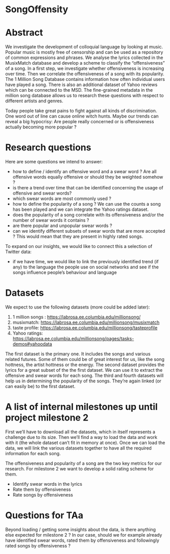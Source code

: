 # SongOffensity
# Abstract
We investigate the development of colloquial language by looking at music. Popular music is mostly free of censorship and can be used as a repository of common expressions and phrases.
We analyse the lyrics collected in the MusixMatch database and develop a scheme to classify the “offensiveness” of a song.
In a first step, we investigate whether offensiveness is increasing over time.
Then we correlate the offensiveness of a song with its popularity. The 1 Million Song Database contains information how often individual users have played a song. There is also an additional dataset of Yahoo reviews which can be connected to the MSD.
The fine-grained metadata in the million song database allows us to research these questions with respect to different artists and genres.

Today people take great pains to fight against all kinds of discrimination. One word out of line can cause online witch hunts. Maybe our trends can reveal a big hypocrisy: Are people really concerned or is offensiveness actually becoming more popular ?

# Research questions
Here are some questions we intend to answer:
- how to define / identify an offensive word and a swear word ? Are all offensive words equally offensive or should they be weighted somehow ?
- is there a trend over time that can be identified concerning the usage of offensive and swear words?
- which swear words are most commonly used ?
- how to define the popularity of a song ? We can use the counts a song has been played and we can integrate the Yahoo ratings dataset.
- does the popularity of a song correlate with its offensiveness and/or the number of swear words it contains ?
- are there popular and unpopular swear words ?
- can we identify different subsets of swear words that are more accepted ? This would mean that they are present in highly rated songs.

To expand on our insights, we would like to connect this a selection of Twitter data:
- if we have time, we would like to link the previously identified trend (if any) to the language the people use on social networks and see if the songs influence people’s behaviour and language

# Datasets
We expect to use the following datasets (more could be added later):
1. 1 million songs : https://labrosa.ee.columbia.edu/millionsong/
2. musixmatch: https://labrosa.ee.columbia.edu/millionsong/musixmatch
3. taste profile: https://labrosa.ee.columbia.edu/millionsong/tasteprofile
4. Yahoo ratings: https://labrosa.ee.columbia.edu/millionsong/pages/tasks-demos#yahoodata

The first dataset is the primary one. It includes the songs and various related futures. Some of them could be of great interest for us, like the song hottness, the artist hottness or the energy.
The second dataset provides the lyrics for a great subset of the the first dataset. We can use it to extract the offensive and swear words for each song.
The third and fourth datasets will help us in determining the popularity of the songs. They’re again linked (or can easily be) to the first dataset.

# A list of internal milestones up until project milestone 2
First we’ll have to download all the datasets, which in itself represents a challenge due to its size.
Then we’ll find a way to load the data and work with it (the whole dataset can’t fit in memory at once). 
Once we can load the data, we will link the various datasets together to have all the required information for each song.

The offensiveness and popularity of a song are the two key metrics for our research. For milestone 2 we want to develop a solid rating scheme for them.
- Identify swear words in the lyrics
- Rate them by offensiveness
- Rate songs by offensiveness

# Questions for TAa
Beyond loading / getting some insights about the data, is there anything else expected for milestone 2 ? In our case, should we for example already have identified swear words, rated them by offensiveness and followingly rated songs by offensiveness ?
